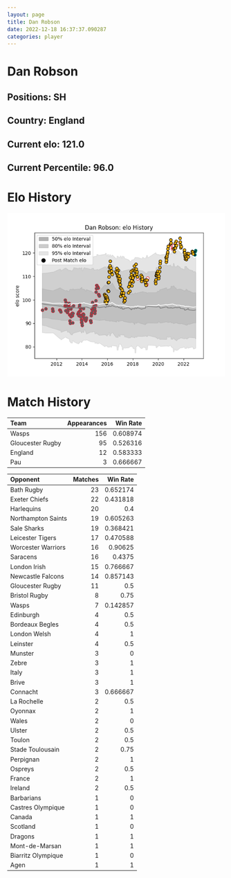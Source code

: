 ```yaml
---  
layout: page  
title: Dan Robson  
date: 2022-12-18 16:37:37.090287  
categories: player  
---
```

# Dan Robson

## Positions: SH

## Country: England

## Current elo: 121.0

## Current Percentile: 96.0

# Elo History


![elo history](history_DanRobson.png)
# Match History


| Team             |   Appearances |   Win Rate |
|:-----------------|--------------:|-----------:|
| Wasps            |           156 |   0.608974 |
| Gloucester Rugby |            95 |   0.526316 |
| England          |            12 |   0.583333 |
| Pau              |             3 |   0.666667 |

| Opponent           |   Matches |   Win Rate |
|:-------------------|----------:|-----------:|
| Bath Rugby         |        23 |   0.652174 |
| Exeter Chiefs      |        22 |   0.431818 |
| Harlequins         |        20 |   0.4      |
| Northampton Saints |        19 |   0.605263 |
| Sale Sharks        |        19 |   0.368421 |
| Leicester Tigers   |        17 |   0.470588 |
| Worcester Warriors |        16 |   0.90625  |
| Saracens           |        16 |   0.4375   |
| London Irish       |        15 |   0.766667 |
| Newcastle Falcons  |        14 |   0.857143 |
| Gloucester Rugby   |        11 |   0.5      |
| Bristol Rugby      |         8 |   0.75     |
| Wasps              |         7 |   0.142857 |
| Edinburgh          |         4 |   0.5      |
| Bordeaux Begles    |         4 |   0.5      |
| London Welsh       |         4 |   1        |
| Leinster           |         4 |   0.5      |
| Munster            |         3 |   0        |
| Zebre              |         3 |   1        |
| Italy              |         3 |   1        |
| Brive              |         3 |   1        |
| Connacht           |         3 |   0.666667 |
| La Rochelle        |         2 |   0.5      |
| Oyonnax            |         2 |   1        |
| Wales              |         2 |   0        |
| Ulster             |         2 |   0.5      |
| Toulon             |         2 |   0.5      |
| Stade Toulousain   |         2 |   0.75     |
| Perpignan          |         2 |   1        |
| Ospreys            |         2 |   0.5      |
| France             |         2 |   1        |
| Ireland            |         2 |   0.5      |
| Barbarians         |         1 |   0        |
| Castres Olympique  |         1 |   0        |
| Canada             |         1 |   1        |
| Scotland           |         1 |   0        |
| Dragons            |         1 |   1        |
| Mont-de-Marsan     |         1 |   1        |
| Biarritz Olympique |         1 |   0        |
| Agen               |         1 |   1        |